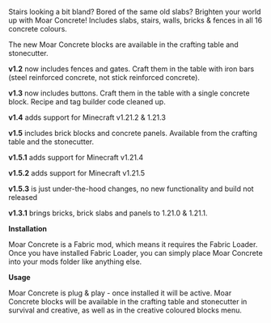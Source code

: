 Stairs looking a bit bland? Bored of the same old slabs? Brighten your world up with Moar Concrete! Includes slabs, stairs, walls, bricks & fences in all 16 concrete colours.

The new Moar Concrete blocks are available in the crafting table and stonecutter.

**v1.2** now includes fences and gates. Craft them in the table with iron bars (steel reinforced concrete, not stick reinforced concrete).

**v1.3** now includes buttons. Craft them in the table with a single concrete block. Recipe and tag builder code cleaned up.

**v1.4** adds support for Minecraft v1.21.2 & 1.21.3

**v1.5** includes brick blocks and concrete panels. Available from the crafting table and the stonecutter.

**v1.5.1** adds support for Minecraft v1.21.4

**v1.5.2** adds support for Minecraft v1.21.5

**v1.5.3** is just under-the-hood changes, no new functionality and build not released

**v1.3.1** brings bricks, brick slabs and panels to 1.21.0 & 1.21.1.


**Installation** 

Moar Concrete is a Fabric mod, which means it requires the Fabric Loader. Once you have installed Fabric Loader, you can simply place Moar Concrete into your mods folder like anything else.


**Usage**

Moar Concrete is plug & play - once installed it will be active. Moar Concrete blocks will be available in the crafting table and stonecutter in survival and creative, as well as in the creative coloured blocks menu.
